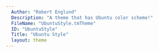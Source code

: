 ```yaml
---
  Author: "Robert Englund"
  Description: "A theme that has Ubuntu color scheme!"
  FileName: "UbuntuStyle.tmTheme"
  ID: "UbuntuStyle"
  Title: "Ubuntu Style"
  layout: theme
---
```

  